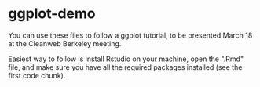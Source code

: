 # ggplot-demo

You can use these files to follow a ggplot tutorial, to be presented March 18 at the Cleanweb Berkeley meeting.

Easiest way to follow is install Rstudio on your machine, open the ".Rmd" file, and make sure you have all the required packages installed (see the first code chunk).


